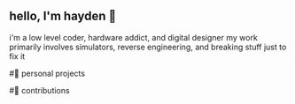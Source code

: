 ## hello, I'm hayden 👋
i'm a low level coder, hardware addict, and digital designer
my work primarily involves simulators, reverse engineering, and breaking stuff just to fix it


#🚀 personal projects


#🚀 contributions

